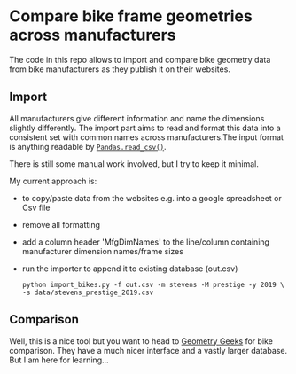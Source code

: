 # Compare bike frame geometries across manufacturers

The code in this repo allows to import and compare bike geometry data from bike
manufacturers as they publish it on their websites.

## Import

All manufacturers give different information and name the dimensions slightly
differently. The import part aims to read and format this data into a consistent
set with common names across manufacturers.The
input format is anything readable by
[``Pandas.read_csv()``](https://pandas.pydata.org/docs/reference/api/pandas.read_csv.html).

There is still some manual work involved, but I try to keep it minimal. 

My current approach is:

-  to copy/paste data from the websites e.g. into a google spreadsheet or Csv
   file
-  remove all formatting
-  add a column header 'MfgDimNames' to the line/column containing manufacturer
   dimension names/frame sizes
-  run the importer to append it to existing database (out.csv)

	```
   python import_bikes.py -f out.csv -m stevens -M prestige -y 2019 \
   -s data/stevens_prestige_2019.csv
   ```

## Comparison

Well, this is a nice tool but you want to head to 
[Geometry Geeks](https://geometrygeeks.bike/) 
for bike comparison. 
They have a much nicer interface and a vastly larger database. But I am here 
for learning... 
